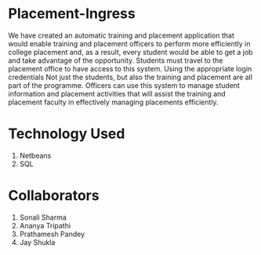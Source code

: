 # Placement-Ingress

We have created an automatic training and placement application that would enable training and placement officers to perform more efficiently in college placement and, as a result, every student would be able to get a job and take advantage of the opportunity. Students must travel to the placement office to have access to this system. Using the appropriate login credentials Not just the students, but also the training and placement are all part of the programme. Officers can use this system to manage student information and placement activities that will assist the training and placement faculty in effectively managing placements efficiently.

# Technology Used
1. Netbeans
2. SQL

# Collaborators
1. Sonali Sharma
2. Ananya Tripathi
3. Prathamesh Pandey
4. Jay Shukla

